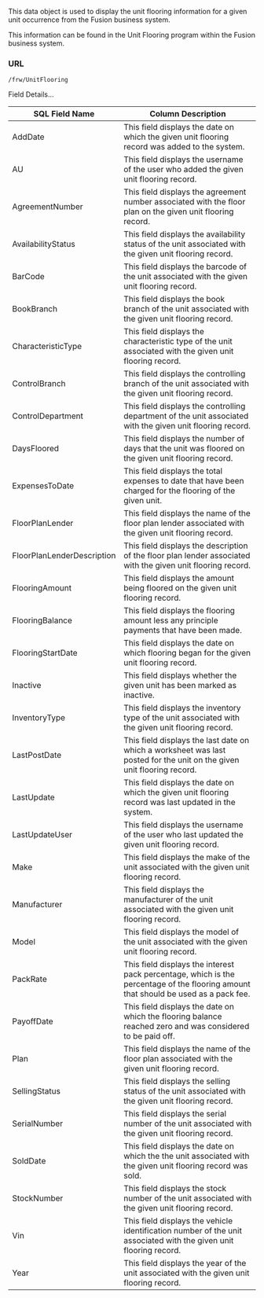 This data object is used to display the unit flooring information for a given unit occurrence from the Fusion business system.

This information can be found in the Unit Flooring program within the Fusion business system.

### URL 
```
/frw/UnitFlooring
```

Field Details...

| **SQL Field Name**         | **Column Description**                                                                                                              |
|----------------------------|-------------------------------------------------------------------------------------------------------------------------------------|
| AddDate                    | This field displays the date on which the given unit flooring record was added to the system.                                       |
| AU                         | This field displays the username of the user who added the given unit flooring record.                                              |
| AgreementNumber            | This field displays the agreement number associated with the floor plan on the given unit flooring record.                          |
| AvailabilityStatus         | This field displays the availability status of the unit associated with the given unit flooring record.                             |
| BarCode                    | This field displays the barcode of the unit associated with the given unit flooring record.                                         |
| BookBranch                 | This field displays the book branch of the unit associated with the given unit flooring record.                                     |
| CharacteristicType         | This field displays the characteristic type of the unit associated with the given unit flooring record.                             |
| ControlBranch              | This field displays the controlling branch of the unit associated with the given unit flooring record.                              |
| ControlDepartment          | This field displays the controlling department of the unit associated with the given unit flooring record.                          |
| DaysFloored                | This field displays the number of days that the unit was floored on the given unit flooring record.                                 |
| ExpensesToDate             | This field displays the total expenses to date that have been charged for the flooring of the given unit.                           |
| FloorPlanLender            | This field displays the name of the floor plan lender associated with the given unit flooring record.                               |
| FloorPlanLenderDescription | This field displays the description of the floor plan lender associated with the given unit flooring record.                        |
| FlooringAmount             | This field displays the amount being floored on the given unit flooring record.                                                     |
| FlooringBalance            | This field displays the flooring amount less any principle payments that have been made.                                            |
| FlooringStartDate          | This field displays the date on which flooring began for the given unit flooring record.                                            |
| Inactive                   | This field displays whether the given unit has been marked as inactive.                                                             |
| InventoryType              | This field displays the inventory type of the unit associated with the given unit flooring record.                                  |
| LastPostDate               | This field displays the last date on which a worksheet was last posted for the unit on the given unit flooring record.              |
| LastUpdate                 | This field displays the date on which the given unit flooring record was last updated in the system.                                |
| LastUpdateUser             | This field displays the username of the user who last updated the given unit flooring record.                                       |
| Make                       | This field displays the make of the unit associated with the given unit flooring record.                                            |
| Manufacturer               | This field displays the manufacturer of the unit associated with the given unit flooring record.                                    |
| Model                      | This field displays the model of the unit associated with the given unit flooring record.                                           |
| PackRate                   | This field displays the interest pack percentage, which is the percentage of the flooring amount that should be used as a pack fee. |
| PayoffDate                 | This field displays the date on which the flooring balance reached zero and was considered to be paid off.                          |
| Plan                       | This field displays the name of the floor plan associated with the given unit flooring record.                                      |
| SellingStatus              | This field displays the selling status of the unit associated with the given unit flooring record.                                  |
| SerialNumber               | This field displays the serial number of the unit associated with the given unit flooring record.                                   |
| SoldDate                   | This field displays the date on which the the unit associated with the given unit flooring record was sold.                         |
| StockNumber                | This field displays the stock number of the unit associated with the given unit flooring record.                                    |
| Vin                        | This field displays the vehicle identification number of the unit associated with the given unit flooring record.                   |
| Year                       | This field displays the year of the unit associated with the given unit flooring record.                                            |
